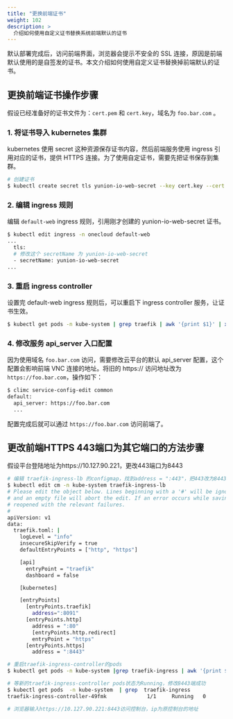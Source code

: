 ```yaml
---
title: "更换前端证书"
weight: 102
description: >
  介绍如何使用自定义证书替换系统前端默认的证书
---
```


默认部署完成后，访问前端界面，浏览器会提示不安全的 SSL 连接，原因是前端默认使用的是自签发的证书。本文介绍如何使用自定义证书替换掉前端默认的证书。

## 更换前端证书操作步骤

假设已经准备好的证书文件为：`cert.pem` 和 `cert.key`，域名为 `foo.bar.com` 。

### 1. 将证书导入 kubernetes 集群

kubernetes 使用 secret 这种资源保存证书内容，然后前端服务使用 ingress 引用对应的证书，提供 HTTPS 连接。为了使用自定证书，需要先把证书保存到集群。

```bash
# 创建证书
$ kubectl create secret tls yunion-io-web-secret --key cert.key --cert cert.pem -n onecloud
```

### 2. 编辑 ingress 规则

编辑 `default-web` ingress 规则，引用刚才创建的 yunion-io-web-secret 证书。

```bash
$ kubectl edit ingress -n onecloud default-web
...
  tls:
  # 修改这个 secretName 为 yunion-io-web-secret
  - secretName: yunion-io-web-secret
...
```

### 3. 重启 ingress controller

设置完 default-web ingress 规则后，可以重启下 ingress controller 服务，让证书生效。

```bash
$ kubectl get pods -n kube-system | grep traefik | awk '{print $1}' | xargs kubectl delete pods -n kube-system
```

### 4. 修改服务 api_server 入口配置

因为使用域名 `foo.bar.com` 访问，需要修改云平台的默认 api_server 配置，这个配置会影响前端 VNC 连接的地址。将旧的 https://<ip> 访问地址改为 `https://foo.bar.com`，操作如下：

```bash
$ climc service-config-edit common
default:
  api_server: https://foo.bar.com
  ...
```

配置完成后就可以通过 `https://foo.bar.com` 访问前端了。

## 更改前端HTTPS 443端口为其它端口的方法步骤
假设平台登陆地址为https://10.127.90.221，更改443端口为8443

```bash
# 编辑 traefik-ingress-lb 的configmap，找到address = ":443"，把443改为8443
$ kubectl edit cm -n kube-system traefik-ingress-lb
# Please edit the object below. Lines beginning with a '#' will be ignored,
# and an empty file will abort the edit. If an error occurs while saving this file will be
# reopened with the relevant failures.
#
apiVersion: v1
data:
  traefik.toml: |
    logLevel = "info"
    insecureSkipVerify = true
    defaultEntryPoints = ["http", "https"]

    [api]
      entryPoint = "traefik"
      dashboard = false

    [kubernetes]

    [entryPoints]
      [entryPoints.traefik]
        address=":8091"
      [entryPoints.http]
        address = ":80"
        [entryPoints.http.redirect]
        entryPoint = "https"
      [entryPoints.https]
        address = ":8443"

# 重启traefik-ingress-controller的pods
$ kubectl get pods -n kube-system |grep traefik-ingress | awk '{print $1}' |xargs kubectl delete pods -n kube-system

# 等新的traefik-ingress-controller pods状态为Running，修改8443端成功
$ kubectl get pods  -n kube-system  | grep  traefik-ingress  
traefik-ingress-controller-49fmk             1/1     Running   0          42s

# 浏览器输入https://10.127.90.221:8443访问控制台，ip为原控制台的地址
```
